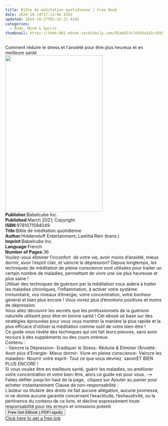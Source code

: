 ```yaml
---
title: Bible de méditation quotidienne | Free Book
date: 2024-10-19T17:13:06.916Z
updated: 2024-10-27T02:42:21.410Z
categories:
  - Body, Mind & Spirit
thumbnail: https://thmb-001-ebook.techidaily.com/85a6023c7d5d5a3d1c456531cf43d53854f32803c5ccde79b72c3f57879c57e9.jpg
---
```

<main id="book-container">
  <div class="flex flex-col">
    <div class="book-brief flex-1 py-6 px-4 sm:p-6 md:py-10 md:px-8">
      <!-- brief-->
      <div class="book-brief-main">
        Comment réduire le stress et l'anxiété pour être plus heureux et en
        meilleure santé
      </div>
    </div>
    <div
      class="book-meta-info flex-1 grid gap-4 col-start-1 col-end-3 row-start-1 sm:mb-6 sm:grid-cols-4 lg:gap-6 lg:col-start-2 lg:row-end-6 lg:row-span-6 lg:mb-0"
    >
      <div
        class="book-meta-info-left place-content-center mt-4 p-4 text-sm leading-6 col-start-2 col-span-2 dark:text-slate-400"
      >
        <img
          class="w-full h-500 object-cover rounded-lg sm:h-255 sm:col-span-2 lg:col-span-full"
          src="https://img-001-ebook.techidaily.com/1bb7ef421f38049c8cc220a6110ecefa84acb73519628692aed58eeb886019bc.jpg"
          alt=""
          width="312"
          height="500"
        />
      </div>
      <div
        class="book-meta-info-right mt-2 col-start-1 row-start-2 col-span-3 self-center"
      >
        <!-- meta data  -->
        <div class="flex flex-col px-4 md:px-8">
          <div class="flex-1">
            <strong>Publisher</strong>:<span class="px-2">Babelcube Inc.</span>
          </div>
          <div class="flex-1">
            <strong>Published</strong>:<span class="px-2"
              >March 2021; Copyright</span
            >
          </div>
          <div class="flex-1">
            <strong>ISBN</strong>:<span class="px-2">9781071594049</span>
          </div>
          <div class="flex-1">
            <strong>Title</strong>:<span class="px-2"
              >Bible de méditation quotidienne</span
            >
          </div>
          <div class="flex-1">
            <strong>Author</strong>:<span class="px-2"
              >Hiddenstuff Entertainment; Laetitia Rein (trans.)</span
            >
          </div>
          <div class="flex-1">
            <strong>Imprint</strong>:<span class="px-2">Babelcube Inc.</span>
          </div>
          <div class="flex-1">
            <strong>Language</strong>:<span class="px-2">French</span>
          </div>
          <div class="flex-1">
            <strong>Number of Pages</strong>:<span class="px-2">36</span>
          </div>
        </div>
      </div>
    </div>
    <div class="book-description flex-1 py-6 px-4 sm:p-6 md:py-10 md:px-8">
      <div class="book-description-main">
        <div accordion-content="" id="description">
          Voulez-vous éliminer l’inconfort&nbsp; de votre vie, avoir moins
          d’anxiété, mieux dormir, avoir l’esprit clair, et vaincre la
          dépression? Depuis longtemps, les techniques de méditation de pleine
          conscience sont utilisées pour traiter un certain nombre de maladies,
          permettant de vivre une vie plus heureuse et plus saine !<br />Utiliser
          des techniques de guérison par la méditation vous aidera à traiter les
          maladies chroniques, l’inflammation, à activer votre système
          immunitaire, vos niveaux d’énergie, votre concentration, votre bonheur
          général et bien plus encore ! Vous vivrez plus d’émotions positives et
          moins de dépression.<br />Vous allez découvrir les secrets que les
          professionnels de la guérison naturelle utilisent pour être en bonne
          santé&nbsp;!&nbsp;Cet ebook se base sur des stratégies éprouvées pour
          vous vous montrer la manière la plus rapide et la plus efficace
          d’utiliser la méditation comme outil de votre bien-être !<br />Ce
          guide vous révèle des techniques qui ont fait leurs preuves, sans
          avoir recours à des suppléments ou des cours onéreux.<br />Contenu
          :<br />- Vaincre la Dépression- Eradiquer le Stress- Réduire &amp;
          Eliminer l’Anxiété- Avoir plus d’Energie- Mieux dormir- Vivre en
          pleine conscience- Vaincre les maladies- Nourrir votre esprit- Tout ce
          que vous devriez &nbsp;savoirET BIEN PLUS ENCORE !<br />Si vous voulez
          être en meilleure santé, guérir les maladies, ou améliorer votre
          concentration et votre bien-être, alors ce guide est pour vous. --&gt;
          Faites défiler jusqu’en haut de la page, &nbsp;cliquez sur Ajouter au
          panier pour acheter instantanément Clause de non-responsabilité
          :&nbsp;<br />L’auteur ou titulaire des droits ne fait aucune
          allégation, aucune promesse, ni ne donne aucune garantie concernant
          l’exactitude, l’exhaustivité, ou la pertinence du contenu de ce livre,
          et décline expressément toute responsabilité pour les erreurs et
          omissions potenti
        </div>
        <div class="accordion-fader"></div>
      </div>
    </div>
    <div class="book-excerpts flex-1 py-6 px-4 sm:p-6 md:py-10 md:px-8"></div>
    <div
      class="book-about-author flex-1 py-6 px-4 sm:p-6 md:py-10 md:px-8"
    ></div>
    <div class="book-free-get flex-1 py-6 px-4 sm:p-6 md:py-10 md:px-8">
      <button
        id="btn-free-get"
        class="bg-blue-500 hover:bg-blue-700 text-white font-bold py-2 px-4 rounded"
      >
        Free Get EBook (.PDF/.epub)
      </button>
      <div id="countdown-display" class="px-2 text-lg mt-2"></div>
      <a
        id="free-link"
        class="hidden bg-blue-500 hover:bg-blue-700 text-white font-bold py-2 px-4 rounded"
        href="https://www.ebooks.com/en-us/book/210269999/bible-de-m-ditation-quotidienne/hiddenstuff-entertainment/"
        target="_blank"
        >Click here to get a free link</a
      >
    </div>
    <script>
      let countdownTime = 0;
      let countdownInterval = null;
      document
        .getElementById('btn-free-get')
        .addEventListener('click', startCountdown);
      function startCountdown() {
        countdownTime = new Date().getTime() + 60000 * 3;
        countdownInterval = setInterval(updateCountdown, 1000);
        document.getElementById('btn-free-get').disabled = true;
        document
          .getElementById('btn-free-get')
          .classList.add('bg-gray-500', 'cursor-not-allowed');
      }
      function updateCountdown() {
        let currentTime = new Date().getTime();
        let timeLeft = countdownTime - currentTime;
        let secondsLeft = Math.floor(timeLeft / 1000);
        document.getElementById('countdown-display').innerHTML =
          `Remaining time: ${secondsLeft} seconds.`;
        if (secondsLeft <= 0) {
          clearInterval(countdownInterval);
          document.getElementById('btn-free-get').classList.add('hidden');
          document.getElementById('free-link').classList.remove('hidden');
          document.getElementById('countdown-display').innerHTML = '';
        }
      }
    </script>
  </div>
</main>

<ins class="adsbygoogle"
      style="display:block"
      data-ad-client="ca-pub-7571918770474297"
      data-ad-slot="8358498916"
      data-ad-format="auto"
      data-full-width-responsive="true"></ins>
    